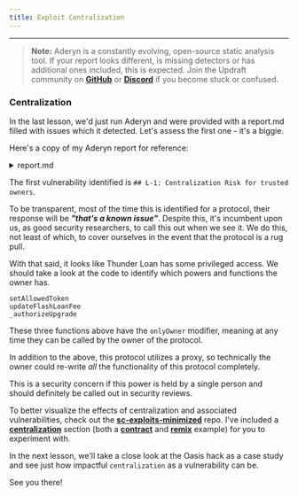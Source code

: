 ```yaml
---
title: Exploit Centralization
---
```


---

> **Note:** Aderyn is a constantly evolving, open-source static analysis tool. If your report looks different, is missing detectors or has additional ones included, this is expected. Join the Updraft community on [**GitHub**](https://github.com/Cyfrin/security-and-auditing-full-course-s23/discussions) or [**Discord**](https://discord.gg/cyfrin) if you become stuck or confused.

### Centralization

In the last lesson, we'd just run Aderyn and were provided with a report.md filled with issues which it detected. Let's assess the first one - it's a biggie.

Here's a copy of my Aderyn report for reference:

<details>
<summary>report.md</summary>

# Aderyn Analysis Report

This report was generated by [Aderyn](https://github.com/Cyfrin/aderyn), a static analysis tool built by [Cyfrin](https://cyfrin.io), a blockchain security company. This report is not a substitute for manual audit or security review. It should not be relied upon for any purpose other than to assist in the identification of potential security vulnerabilities.

# Summary

## Files Summary

| Key         | Value |
| ----------- | ----- |
| .sol Files  | 8     |
| Total nSLOC | 461   |

## Files Details

| Filepath                                     | nSLOC   |
| -------------------------------------------- | ------- |
| src/interfaces/IFlashLoanReceiver.sol        | 13      |
| src/interfaces/IPoolFactory.sol              | 4       |
| src/interfaces/ITSwapPool.sol                | 4       |
| src/interfaces/IThunderLoan.sol              | 4       |
| src/protocol/AssetToken.sol                  | 65      |
| src/protocol/OracleUpgradeable.sol           | 23      |
| src/protocol/ThunderLoan.sol                 | 176     |
| src/upgradedProtocol/ThunderLoanUpgraded.sol | 172     |
| **Total**                                    | **461** |

## Issue Summary

| Category | No. of Issues |
| -------- | ------------- |
| High     | 0             |
| Low      | 6             |

# Low Issues

## L-1: Centralization Risk for trusted owners

Contracts have owners with privileged rights to perform admin tasks and need to be trusted to not perform malicious updates or drain funds.

- Found in src/protocol/ThunderLoan.sol [Line: 239](https://github.com/Cyfrin/6-thunder-loan-audit/blob/2250d81b89aebdd9cb135382e068af8c269e3a4b/src/protocol/ThunderLoan.sol#L239)

  ```solidity
      function setAllowedToken(IERC20 token, bool allowed) external onlyOwner returns (AssetToken) {
  ```

- Found in src/protocol/ThunderLoan.sol [Line: 265](https://github.com/Cyfrin/6-thunder-loan-audit/blob/2250d81b89aebdd9cb135382e068af8c269e3a4b/src/protocol/ThunderLoan.sol#L265)

  ```solidity
      function updateFlashLoanFee(uint256 newFee) external onlyOwner {
  ```

- Found in src/protocol/ThunderLoan.sol [Line: 292](https://github.com/Cyfrin/6-thunder-loan-audit/blob/2250d81b89aebdd9cb135382e068af8c269e3a4b/src/protocol/ThunderLoan.sol#L292)

  ```solidity
      function _authorizeUpgrade(address newImplementation) internal override onlyOwner { }
  ```

- Found in src/upgradedProtocol/ThunderLoanUpgraded.sol [Line: 238](https://github.com/Cyfrin/6-thunder-loan-audit/blob/2250d81b89aebdd9cb135382e068af8c269e3a4b/src/upgradedProtocol/ThunderLoanUpgraded.sol#L238)

  ```solidity
      function setAllowedToken(IERC20 token, bool allowed) external onlyOwner returns (AssetToken) {
  ```

- Found in src/upgradedProtocol/ThunderLoanUpgraded.sol [Line: 264](https://github.com/Cyfrin/6-thunder-loan-audit/blob/2250d81b89aebdd9cb135382e068af8c269e3a4b/src/upgradedProtocol/ThunderLoanUpgraded.sol#L264)

  ```solidity
      function updateFlashLoanFee(uint256 newFee) external onlyOwner {
  ```

- Found in src/upgradedProtocol/ThunderLoanUpgraded.sol [Line: 287](https://github.com/Cyfrin/6-thunder-loan-audit/blob/2250d81b89aebdd9cb135382e068af8c269e3a4b/src/upgradedProtocol/ThunderLoanUpgraded.sol#L287)

  ```solidity
      function _authorizeUpgrade(address newImplementation) internal override onlyOwner { }
  ```

## L-2: Missing checks for `address(0)` when assigning values to address state variables

Check for `address(0)` when assigning values to address state variables.

- Found in src/protocol/OracleUpgradeable.sol [Line: 16](https://github.com/Cyfrin/6-thunder-loan-audit/blob/2250d81b89aebdd9cb135382e068af8c269e3a4b/src/protocol/OracleUpgradeable.sol#L16)

  ```solidity
          s_poolFactory = poolFactoryAddress;
  ```

## L-3: `public` functions not used internally could be marked `external`

Instead of marking a function as `public`, consider marking it as `external` if it is not used internally.

- Found in src/protocol/ThunderLoan.sol [Line: 231](https://github.com/Cyfrin/6-thunder-loan-audit/blob/2250d81b89aebdd9cb135382e068af8c269e3a4b/src/protocol/ThunderLoan.sol#L231)

  ```solidity
      function repay(IERC20 token, uint256 amount) public {
  ```

- Found in src/protocol/ThunderLoan.sol [Line: 276](https://github.com/Cyfrin/6-thunder-loan-audit/blob/2250d81b89aebdd9cb135382e068af8c269e3a4b/src/protocol/ThunderLoan.sol#L276)

  ```solidity
      function getAssetFromToken(IERC20 token) public view returns (AssetToken) {
  ```

- Found in src/protocol/ThunderLoan.sol [Line: 280](https://github.com/Cyfrin/6-thunder-loan-audit/blob/2250d81b89aebdd9cb135382e068af8c269e3a4b/src/protocol/ThunderLoan.sol#L280)

  ```solidity
      function isCurrentlyFlashLoaning(IERC20 token) public view returns (bool) {
  ```

- Found in src/upgradedProtocol/ThunderLoanUpgraded.sol [Line: 230](https://github.com/Cyfrin/6-thunder-loan-audit/blob/2250d81b89aebdd9cb135382e068af8c269e3a4b/src/upgradedProtocol/ThunderLoanUpgraded.sol#L230)

  ```solidity
      function repay(IERC20 token, uint256 amount) public {
  ```

- Found in src/upgradedProtocol/ThunderLoanUpgraded.sol [Line: 275](https://github.com/Cyfrin/6-thunder-loan-audit/blob/2250d81b89aebdd9cb135382e068af8c269e3a4b/src/upgradedProtocol/ThunderLoanUpgraded.sol#L275)

  ```solidity
      function getAssetFromToken(IERC20 token) public view returns (AssetToken) {
  ```

- Found in src/upgradedProtocol/ThunderLoanUpgraded.sol [Line: 279](https://github.com/Cyfrin/6-thunder-loan-audit/blob/2250d81b89aebdd9cb135382e068af8c269e3a4b/src/upgradedProtocol/ThunderLoanUpgraded.sol#L279)

  ```solidity
      function isCurrentlyFlashLoaning(IERC20 token) public view returns (bool) {
  ```

## L-4: Event is missing `indexed` fields

Index event fields make the field more quickly accessible to off-chain tools that parse events. However, note that each index field costs extra gas during emission, so it's not necessarily best to index the maximum allowed per event (three fields). Each event should use three indexed fields if there are three or more fields, and gas usage is not particularly of concern for the events in question. If there are fewer than three fields, all of the fields should be indexed.

- Found in src/protocol/AssetToken.sol [Line: 31](https://github.com/Cyfrin/6-thunder-loan-audit/blob/2250d81b89aebdd9cb135382e068af8c269e3a4b/src/protocol/AssetToken.sol#L31)

  ```solidity
      event ExchangeRateUpdated(uint256 newExchangeRate);
  ```

- Found in src/protocol/ThunderLoan.sol [Line: 105](https://github.com/Cyfrin/6-thunder-loan-audit/blob/2250d81b89aebdd9cb135382e068af8c269e3a4b/src/protocol/ThunderLoan.sol#L105)

  ```solidity
      event Deposit(address indexed account, IERC20 indexed token, uint256 amount);
  ```

- Found in src/protocol/ThunderLoan.sol [Line: 106](https://github.com/Cyfrin/6-thunder-loan-audit/blob/2250d81b89aebdd9cb135382e068af8c269e3a4b/src/protocol/ThunderLoan.sol#L106)

  ```solidity
      event AllowedTokenSet(IERC20 indexed token, AssetToken indexed asset, bool allowed);
  ```

- Found in src/protocol/ThunderLoan.sol [Line: 107](https://github.com/Cyfrin/6-thunder-loan-audit/blob/2250d81b89aebdd9cb135382e068af8c269e3a4b/src/protocol/ThunderLoan.sol#L107)

  ```solidity
      event Redeemed(
  ```

- Found in src/protocol/ThunderLoan.sol [Line: 110](https://github.com/Cyfrin/6-thunder-loan-audit/blob/2250d81b89aebdd9cb135382e068af8c269e3a4b/src/protocol/ThunderLoan.sol#L110)

  ```solidity
      event FlashLoan(address indexed receiverAddress, IERC20 indexed token, uint256 amount, uint256 fee, bytes params);
  ```

- Found in src/upgradedProtocol/ThunderLoanUpgraded.sol [Line: 105](https://github.com/Cyfrin/6-thunder-loan-audit/blob/2250d81b89aebdd9cb135382e068af8c269e3a4b/src/upgradedProtocol/ThunderLoanUpgraded.sol#L105)

  ```solidity
      event Deposit(address indexed account, IERC20 indexed token, uint256 amount);
  ```

- Found in src/upgradedProtocol/ThunderLoanUpgraded.sol [Line: 106](https://github.com/Cyfrin/6-thunder-loan-audit/blob/2250d81b89aebdd9cb135382e068af8c269e3a4b/src/upgradedProtocol/ThunderLoanUpgraded.sol#L106)

  ```solidity
      event AllowedTokenSet(IERC20 indexed token, AssetToken indexed asset, bool allowed);
  ```

- Found in src/upgradedProtocol/ThunderLoanUpgraded.sol [Line: 107](https://github.com/Cyfrin/6-thunder-loan-audit/blob/2250d81b89aebdd9cb135382e068af8c269e3a4b/src/upgradedProtocol/ThunderLoanUpgraded.sol#L107)

  ```solidity
      event Redeemed(
  ```

- Found in src/upgradedProtocol/ThunderLoanUpgraded.sol [Line: 110](https://github.com/Cyfrin/6-thunder-loan-audit/blob/2250d81b89aebdd9cb135382e068af8c269e3a4b/src/upgradedProtocol/ThunderLoanUpgraded.sol#L110)

  ```solidity
      event FlashLoan(address indexed receiverAddress, IERC20 indexed token, uint256 amount, uint256 fee, bytes params);
  ```

## L-5: PUSH0 is not supported by all chains

Solc compiler version 0.8.20 switches the default target EVM version to Shanghai, which means that the generated bytecode will include PUSH0 opcodes. Be sure to select the appropriate EVM version in case you intend to deploy on a chain other than mainnet like L2 chains that may not support PUSH0, otherwise deployment of your contracts will fail.

- Found in src/interfaces/IFlashLoanReceiver.sol [Line: 2](https://github.com/Cyfrin/6-thunder-loan-audit/blob/2250d81b89aebdd9cb135382e068af8c269e3a4b/src/interfaces/IFlashLoanReceiver.sol#L2)

  ```solidity
  pragma solidity 0.8.20;
  ```

- Found in src/interfaces/IPoolFactory.sol [Line: 2](https://github.com/Cyfrin/6-thunder-loan-audit/blob/2250d81b89aebdd9cb135382e068af8c269e3a4b/src/interfaces/IPoolFactory.sol#L2)

  ```solidity
  pragma solidity 0.8.20;
  ```

- Found in src/interfaces/ITSwapPool.sol [Line: 2](https://github.com/Cyfrin/6-thunder-loan-audit/blob/2250d81b89aebdd9cb135382e068af8c269e3a4b/src/interfaces/ITSwapPool.sol#L2)

  ```solidity
  pragma solidity 0.8.20;
  ```

- Found in src/interfaces/IThunderLoan.sol [Line: 2](https://github.com/Cyfrin/6-thunder-loan-audit/blob/2250d81b89aebdd9cb135382e068af8c269e3a4b/src/interfaces/IThunderLoan.sol#L2)

  ```solidity
  pragma solidity 0.8.20;
  ```

- Found in src/protocol/AssetToken.sol [Line: 2](https://github.com/Cyfrin/6-thunder-loan-audit/blob/2250d81b89aebdd9cb135382e068af8c269e3a4b/src/protocol/AssetToken.sol#L2)

  ```solidity
  pragma solidity 0.8.20;
  ```

- Found in src/protocol/OracleUpgradeable.sol [Line: 2](https://github.com/Cyfrin/6-thunder-loan-audit/blob/2250d81b89aebdd9cb135382e068af8c269e3a4b/src/protocol/OracleUpgradeable.sol#L2)

  ```solidity
  pragma solidity 0.8.20;
  ```

- Found in src/protocol/ThunderLoan.sol [Line: 64](https://github.com/Cyfrin/6-thunder-loan-audit/blob/2250d81b89aebdd9cb135382e068af8c269e3a4b/src/protocol/ThunderLoan.sol#L64)

  ```solidity
  pragma solidity 0.8.20;
  ```

- Found in src/upgradedProtocol/ThunderLoanUpgraded.sol [Line: 64](https://github.com/Cyfrin/6-thunder-loan-audit/blob/2250d81b89aebdd9cb135382e068af8c269e3a4b/src/upgradedProtocol/ThunderLoanUpgraded.sol#L64)

  ```solidity
  pragma solidity 0.8.20;
  ```

## L-6: Empty Block

Consider removing empty blocks.

- Found in src/protocol/ThunderLoan.sol [Line: 292](https://github.com/Cyfrin/6-thunder-loan-audit/blob/2250d81b89aebdd9cb135382e068af8c269e3a4b/src/protocol/ThunderLoan.sol#L292)

  ```solidity
      function _authorizeUpgrade(address newImplementation) internal override onlyOwner { }
  ```

- Found in src/upgradedProtocol/ThunderLoanUpgraded.sol [Line: 287](https://github.com/Cyfrin/6-thunder-loan-audit/blob/2250d81b89aebdd9cb135382e068af8c269e3a4b/src/upgradedProtocol/ThunderLoanUpgraded.sol#L287)

  ```solidity
      function _authorizeUpgrade(address newImplementation) internal override onlyOwner { }
  ```

</details>

The first vulnerability identified is `## L-1: Centralization Risk for trusted owners`.

To be transparent, most of the time this is identified for a protocol, their response will be **_"that's a known issue"_**. Despite this, it's incumbent upon us, as good security researchers, to call this out when we see it. We do this, not least of which, to cover ourselves in the event that the protocol is a rug pull.

With that said, it looks like Thunder Loan has some privileged access. We should take a look at the code to identify which powers and functions the owner has.

```
setAllowedToken
updateFlashLoanFee
_authorizeUpgrade
```

These three functions above have the `onlyOwner` modifier, meaning at any time they can be called by the owner of the protocol.

In addition to the above, this protocol utilizes a proxy, so technically the owner could re-write _all_ the functionality of this protocol completely.

This is a security concern if this power is held by a single person and should definitely be called out in security reviews.

To better visualize the effects of centralization and associated vulnerabilities, check out the [**sc-exploits-minimized**](https://github.com/Cyfrin/sc-exploits-minimized) repo. I've included a [**centralization**](https://github.com/Cyfrin/sc-exploits-minimized/tree/main/src/centralization) section (both a [**contract**](https://github.com/Cyfrin/sc-exploits-minimized/blob/main/src/centralization/Centralization.sol) and [**remix**](https://remix.ethereum.org/#url=https://github.com/Cyfrin/sc-exploits-minimized/blob/main/src/centralization/Centralization.sol&lang=en&optimize=false&runs=200&evmVersion=null&version=soljson-v0.8.20+commit.a1b79de6.js) example) for you to experiment with.

In the next lesson, we'll take a close look at the Oasis hack as a case study and see just how impactful `centralization` as a vulnerability can be.

See you there!
